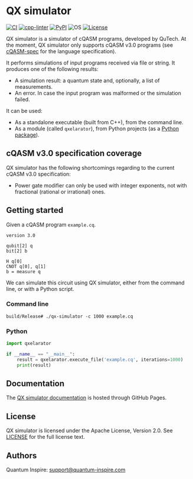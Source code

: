 # QX simulator

[![CI](https://github.com/QuTech-Delft/qx-simulator/workflows/Test/badge.svg)](https://github.com/qutech-delft/qx-simulator/actions)
[![cpp-linter](https://github.com/cpp-linter/cpp-linter-action/actions/workflows/cpp-linter.yml/badge.svg)](https://github.com/cpp-linter/cpp-linter-action/actions/workflows/cpp-linter.yml)
[![PyPI](https://badgen.net/pypi/v/qxelarator)](https://pypi.org/project/qxelarator/)
![OS](https://img.shields.io/badge/os-linux%20%7C%20macos%20%7C%20windows-blue?style=flat-square)
[![License](https://img.shields.io/badge/License-Apache_2.0-blue.svg)](https://opensource.org/licenses/Apache-2.0)

QX simulator is a simulator of cQASM programs, developed by QuTech.
At the moment, QX simulator only supports cQASM v3.0 programs
(see [cQASM-spec](https://qutech-delft.github.io/cQASM-spec/latest/) for the language specification).

It performs simulations of input programs received via file or string.
It produces one of the following results:

- A simulation result: a quantum state and, optionally, a list of measurements.
- An error. In case the input program was malformed or the simulation failed.

It can be used:

- As a standalone executable (built from C++), from the command line.
- As a module (called `qxelarator`), from Python projects (as a [Python package](https://pypi.org/project/libqasm/)).

## cQASM v3.0 specification coverage

QX simulator has the following shortcomings regarding to the current cQASM v3.0 specification:

- Power gate modifier can only be used with integer exponents, not with fractional (rational or irrational) ones.

## Getting started

Given a cQASM program `example.cq`.

```cQASM
version 3.0

qubit[2] q
bit[2] b

H q[0]
CNOT q[0], q[1]
b = measure q
```

We can simulate this circuit using QX simulator, either from the command line, or with a Python script.

### Command line

```shell
build/Release# ./qx-simulator -c 1000 example.cq
```

### Python

```python
import qxelarator

if __name__ == "__main__":
    result = qxelarator.execute_file('example.cq', iterations=1000)
    print(result)
```

## Documentation

The [QX simulator documentation](https://QuTech-Delft.github.io/qx-simulator/) is hosted through GitHub Pages.

## License

QX simulator is licensed under the Apache License, Version 2.0.
See [LICENSE](https://github.com/QuTech-Delft/libqasm/blob/master/LICENSE.md) for the full license text.

## Authors

Quantum Inspire: [support@quantum-inspire.com](mailto:"support@quantum-inspire.com")
